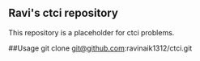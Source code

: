 ## Ravi's ctci repository
This repository is a placeholder for ctci problems. 

##Usage
git clone git@github.com:ravinaik1312/ctci.git
